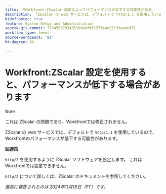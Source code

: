 ```yaml
---
title: 「Workfront:ZScalar 設定によってパフォーマンスが低下する可能性がある」
description: 「ZScalar の web サービスは、デフォルトで http/1.1 を使用しているので、Workfrontのパフォーマンスが低下する可能性があります」
hidefromtoc: true
feature: System Setup and Administration
source-git-commit: 77345937934851b8ebfdf257f44e25133eade971
workflow-type: tm+mt
source-wordcount: '81'
ht-degree: 6%

---
```



# Workfront:ZScalar 設定を使用すると、パフォーマンスが低下する場合があります

>[!NOTE]
>
>これは ZScalar の問題であり、Workfrontでは修正されません。

ZScalar の web サービスでは、デフォルトで `http/1.1` を使用しているので、Workfrontのパフォーマンスが低下する可能性があります。

**回避策**

`http/2` を使用するように ZScalar ソフトウェアを設定します。 これはWorkfrontでは設定できません。

`http/2` について詳しくは、ZScalar のドキュメントを参照してください。

_最初に報告されたのは 2024年11月18日（PT）です。_
